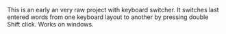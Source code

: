 This is an early an very raw project with keyboard switcher. It switches last entered words from one keyboard layout to another by pressing double Shift click. Works on windows.
